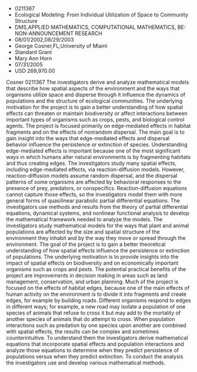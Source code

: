 
* 0211367
* Ecological Modeling: From Individual Utilization of Space to Community Structure
* DMS,APPLIED MATHEMATICS, COMPUTATIONAL MATHEMATICS, BE: NON-ANNOUNCEMENT RESEARCH
* 08/01/2002,08/29/2003
* George Cosner,FL,University of Miami
* Standard Grant
* Mary Ann Horn
* 07/31/2005
* USD 269,970.00

Cosner 0211367 The investigators derive and analyze mathematical models that
describe how spatial aspects of the environment and the ways that organisms
utilize space and disperse through it influence the dynamics of populations and
the structure of ecological communities. The underlying motivation for the
project is to gain a better understanding of how spatial effects can threaten or
maintain biodiversity or affect interactions between important types of
organisms such as crops, pests, and biological control agents. The project is
focused primarily on edge-mediated effects in habitat fragments and on the
effects of nonrandom dispersal. The main goal is to gain insight into the ways
that edge-mediated effects and dispersal behavior influence the persistence or
extinction of species. Understanding edge-mediated effects is important because
one of the most significant ways in which humans alter natural environments is
by fragmenting habitats and thus creating edges. The investigators study many
spatial effects, including edge-mediated effects, via reaction-diffusion models.
However, reaction-diffusion models assume random dispersal, and the dispersal
patterns of some organisms are affected by behavioral responses to the presence
of prey, predators, or conspecifics. Reaction-diffusion equations cannot capture
those effects, so the investigators model them with more general forms of
quasilinear parabolic partial differential equations. The investigators use
methods and results from the theory of partial differential equations, dynamical
systems, and nonlinear functional analysis to develop the mathematical framework
needed to analyze the models. The investigators study mathematical models for
the ways that plant and animal populations are affected by the size and spatial
structure of the environment they inhabit and by the way they move or spread
through the environment. The goal of the project is to gain a better theoretical
understanding of how spatial effects influence the persistence or extinction of
populations. The underlying motivation is to provide insights into the impact of
spatial effects on biodiversity and on economically important organisms such as
crops and pests. The potential practical benefits of the project are
improvements in decision making in areas such as land management, conservation,
and urban planning. Much of the project is focused on the effects of habitat
edges, because one of the main effects of human activity on the environment is
to divide it into fragments and create edges, for example by building roads.
Different organisms respond to edges in different ways; for example, a new road
may isolate a population of one species of animals that refuse to cross it but
may add to the mortality of another species of animals that do attempt to cross.
When population interactions such as predation by one species upon another are
combined with spatial effects, the results can be complex and sometimes
counterintuitive. To understand them the investigators derive mathematical
equations that incorporate spatial effects and population interactions and
analyze those equations to determine when they predict persistence of
populations versus when they predict extinction. To conduct the analysis the
investigators use and develop various mathematical methods.

